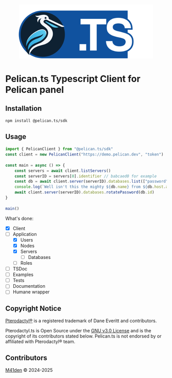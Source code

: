 <h1 align="center">
    <img src=".github/logo.png" width="420" />
</h1>

# Pelican.ts Typescript Client for Pelican panel

## Installation
```shell
npm install @pelican.ts/sdk
```

## Usage
```ts
import { PelicanClient } from "@pelican.ts/sdk"
const client = new PelicanClient("https://demo.pelican.dev", "token")

const main = async () => {
    const servers = await client.listServers()
    const serverID = servers[0].identifier // babcaed0 for example
    const db = await client.server(serverID).databases.list(["password"])[0] // including password
    console.log(`Well isn't this the mighty ${db.name} from ${db.host.address}!`)
    await client.server(serverID).databases.rotatePassword(db.id)
}

main()
```

What's done:
- [X] Client
- [ ] Application
  - [X] Users
  - [X] Nodes
  - [X] Servers
    - [ ] Databases
  - [ ] Roles
- [ ] TSDoc
- [ ] Examples
- [ ] Tests
- [ ] Documentation
- [ ] Humane wrapper

## Copyright Notice
[Pterodactyl®](https://github.com/pterodactyl) is a registered trademark of Dane Everitt and contributors.

Pterodactyl.ts is Open Source under the [GNU v3.0 License](LICENSE) and is the copyright
of its contributors stated below. Pelican.ts is not endorsed by or affiliated with Pterodactyl® team.

## Contributors
[M41den](https://github.com/m41denx) © 2024-2025
